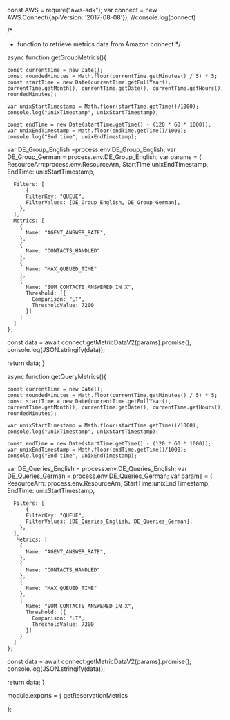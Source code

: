 const AWS = require("aws-sdk");
var connect = new AWS.Connect({apiVersion: '2017-08-08'});
//console.log(connect)

/*
* function to retrieve metrics data from Amazon connect
*/

async function getGroupMetrics(){
  
    const currentTime = new Date();
    const roundedMinutes = Math.floor(currentTime.getMinutes() / 5) * 5;
    const startTime = new Date(currentTime.getFullYear(), currentTime.getMonth(), currentTime.getDate(), currentTime.getHours(), roundedMinutes);
    
    var unixStartTimestamp = Math.floor(startTime.getTime()/1000);
    console.log("unixTimestamp", unixStartTimestamp);
    
    const endTime = new Date(startTime.getTime() - (120 * 60 * 1000));
    var unixEndTimestamp = Math.floor(endTime.getTime()/1000);
    console.log("End time", unixEndTimestamp);
   
var DE_Group_English =process.env.DE_Group_English;
var DE_Group_German = process.env.DE_Group_English;
var params = { 
      ResourceArn:process.env.ResourceArn,
      StartTime:unixEndTimestamp,
      EndTime: unixStartTimestamp, 
      
      Filters: [ 
          {
          FilterKey: "QUEUE",
          FilterValues: [DE_Group_English, DE_Group_German],
        },
      ],
      Metrics: [
        {
          Name: "AGENT_ANSWER_RATE",
        },
        {
          Name: "CONTACTS_HANDLED"
        },
        {
          Name: "MAX_QUEUED_TIME"
        },
        {
          Name: "SUM_CONTACTS_ANSWERED_IN_X",
          Threshold: [{
            Comparison: "LT",
            ThresholdValue: 7200
          }]
        }
      ]
    };

  const data = await connect.getMetricDataV2(params).promise();
  console.log(JSON.stringify(data)); 
  
  return data;
}


async function getQueryMetrics(){
  
    const currentTime = new Date();
    const roundedMinutes = Math.floor(currentTime.getMinutes() / 5) * 5;
    const startTime = new Date(currentTime.getFullYear(), currentTime.getMonth(), currentTime.getDate(), currentTime.getHours(), roundedMinutes);
    
    var unixStartTimestamp = Math.floor(startTime.getTime()/1000);
    console.log("unixTimestamp", unixStartTimestamp);
    
    const endTime = new Date(startTime.getTime() - (120 * 60 * 1000));
    var unixEndTimestamp = Math.floor(endTime.getTime()/1000);
    console.log("End time", unixEndTimestamp);
   
var DE_Queries_English = process.env.DE_Queries_English;
var DE_Queries_German = process.env.DE_Queries_German;
  var params = { 
      ResourceArn: process.env.ResourceArn,
      StartTime:unixEndTimestamp,
      EndTime: unixStartTimestamp, 
      
      Filters: [ 
          {
          FilterKey: "QUEUE",
          FilterValues: [DE_Queries_English, DE_Queries_German],
        },
      ],
       Metrics: [
        {
          Name: "AGENT_ANSWER_RATE",
        },
        {
          Name: "CONTACTS_HANDLED"
        },
        {
          Name: "MAX_QUEUED_TIME"
        },
        {
          Name: "SUM_CONTACTS_ANSWERED_IN_X",
          Threshold: [{
            Comparison: "LT",
            ThresholdValue: 7200
          }]
        }
      ]
    };

  const data = await connect.getMetricDataV2(params).promise();
  console.log(JSON.stringify(data)); 
  
  return data;
}

module.exports = {
  getReservationMetrics
 
};
